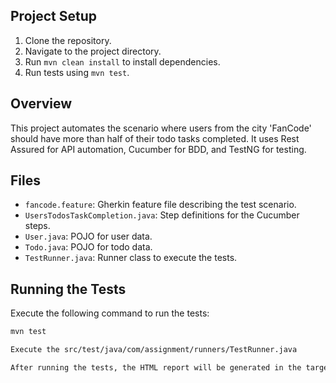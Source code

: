 ## Project Setup

1. Clone the repository.
2. Navigate to the project directory.
3. Run `mvn clean install` to install dependencies.
4. Run tests using `mvn test`.

## Overview

This project automates the scenario where users from the city 'FanCode' should have more than half of their todo tasks completed. It uses Rest Assured for API automation, Cucumber for BDD, and TestNG for testing.

## Files

- `fancode.feature`: Gherkin feature file describing the test scenario.
- `UsersTodosTaskCompletion.java`: Step definitions for the Cucumber steps.
- `User.java`: POJO for user data.
- `Todo.java`: POJO for todo data.
- `TestRunner.java`: Runner class to execute the tests.

## Running the Tests

Execute the following command to run the tests:
```bash
mvn test

Execute the src/test/java/com/assignment/runners/TestRunner.java

After running the tests, the HTML report will be generated in the target/cucumber-html-report directory & in test-output/emailable-report.html.
